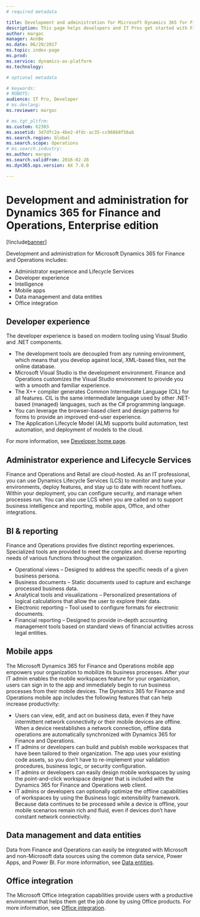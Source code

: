 ```yaml
---
# required metadata

title: Development and administration for Microsoft Dynamics 365 for Finance and Operations, Enterprise edition
description: This page helps developers and IT Pros get started with Finance and Operations, Enterprise edition.
author: margoc
manager: AnnBe
ms.date: 06/20/2017
ms.topic: index-page
ms.prod: 
ms.service: dynamics-ax-platform
ms.technology: 

# optional metadata

# keywords: 
# ROBOTS: 
audience: IT Pro, Developer
# ms.devlang: 
ms.reviewer: margoc

# ms.tgt_pltfrm: 
ms.custom: 62303
ms.assetid: 3d7dfc2a-4be2-4fdc-ac35-cc96868f56ab
ms.search.region: Global
ms.search.scope: Operations
# ms.search.industry: 
ms.author: margoc
ms.search.validFrom: 2016-02-28
ms.dyn365.ops.version: AX 7.0.0

---
```


# Development and administration for Dynamics 365 for Finance and Operations, Enterprise edition 

[!include[banner](includes/banner.md)]

Development and administration for Microsoft Dynamics 365 for Finance and Operations includes:

- Administrator experience and Lifecycle Services
- Developer experience
- Intelligence
- Mobile apps
- Data management and data entities 
- Office integration

## Developer experience
The developer experience is based on modern tooling using Visual Studio and .NET components.
-	The development tools are decoupled from any running environment, which means that you develop against local, XML-based files, not the online database.
-	Microsoft Visual Studio is the development environment. Finance and Operations customizes the Visual Studio environment to provide you with a smooth and familiar experience.
-	The X++ compiler generates Common Intermediate Language (CIL) for all features. CIL is the same intermediate language used by other .NET-based (managed) languages, such as the C# programming language.
-	You can leverage the browser-based client and design patterns for forms to provide an improved end-user experience.
-	The Application Lifecycle Model (ALM) supports build automation, test automation, and deployment of models to the cloud.

For more information, see [Developer home page](dev-tools/developer-home-page.md).

## Administrator experience and Lifecycle Services
Finance and Operations and Retail are cloud-hosted. As an IT professional, you can use Dynamics Lifecycle Services (LCS) to monitor and tune your environments, deploy features, and stay up to date with recent hotfixes. Within your deployment, you can configure security, and manage when processes run. You can also use LCS when you are called on to support business intelligence and reporting, mobile apps, Office, and other integrations. 

## BI & reporting
Finance and Operations provides five distinct reporting experiences. Specialized tools are provided to meet the complex and diverse reporting needs of various functions throughout the organization.
- Operational views – Designed to address the specific needs of a given business persona.
- Business documents – Static documents used to capture and exchange processed business data.
- Analytical tools and visualizations – Personalized presentations of logical calculations that allow the user to explore their data.
- Electronic reporting – Tool used to configure formats for electronic documents.
- Financial reporting – Designed to provide in-depth accounting management tools based on standard views of financial activities across legal entities.

## Mobile apps
The Microsoft Dynamics 365 for Finance and Operations mobile app empowers your organization to mobilize its business processes. After your IT admin enables the mobile workspaces feature for your organization, users can sign in to the app and immediately begin to run business processes from their mobile devices. The Dynamics 365 for Finance and Operations mobile app includes the following features that can help increase productivity:
+ Users can view, edit, and act on business data, even if they have intermittent network connectivity or their mobile devices are offline. When a device reestablishes a network connection, offline data operations are automatically synchronized with Dynamics 365 for Finance and Operations. 
+ IT admins or developers can build and publish mobile workspaces that have been tailored to their organization. The app uses your existing code assets, so you don’t have to re-implement your validation procedures, business logic, or security configuration. 
+ IT admins or developers can easily design mobile workspaces by using the point-and-click workspace designer that is included with the Dynamics 365 for Finance and Operations web client. 
+ IT admins or developers can optionally optimize the offline capabilities of workspaces by using the Business logic extensibility framework. Because data continues to be processed while a device is offline, your mobile scenarios remain rich and fluid, even if devices don’t have constant network connectivity. 

## Data management and data entities
Data from Finance and Operations can easily be integrated with Microsoft and non-Microsoft data sources using the common data service, Power Apps, and Power BI. For more information, see [Data entities](data-entities\data-entities.md).

## Office integration
The Microsoft Office integration capabilities provide users with a productive environment that helps them get the job done by using Office products. For more information, see [Office integration](office-integration/office-integration.md).

